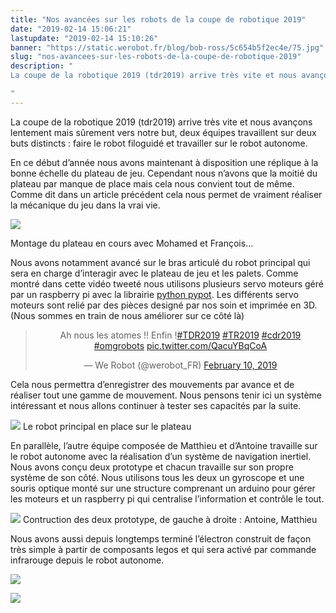 ```yaml
---
title: "Nos avancées sur les robots de la coupe de robotique 2019"
date: "2019-02-14 15:06:21"
lastupdate: "2019-02-14 15:10:26"
banner: "https://static.werobot.fr/blog/bob-ross/5c654b5f2ec4e/75.jpg"
slug: "nos-avancees-sur-les-robots-de-la-coupe-de-robotique-2019"
description: " 
La coupe de la robotique 2019 (tdr2019) arrive très vite et nous avançons lentement mais sûrement vers notre but, deux équipes travaillent sur deux buts distincts

"
---
```

La coupe de la robotique 2019 (tdr2019) arrive très vite et nous avançons lentement mais sûrement vers notre but, deux équipes travaillent sur deux buts distincts : faire le robot filoguidé et travailler sur le robot autonome.

En ce début d’année nous avons maintenant à disposition une réplique à la bonne échelle du plateau de jeu. Cependant nous n’avons que la moitié du plateau par manque de place mais cela nous convient tout de même. Comme dit dans un article précédent cela nous permet de vraiment réaliser la mécanique du jeu dans la vrai vie.

![](https://static.werobot.fr/blog/bob-ross/5c654b6f91c08/50.jpg)

Montage du plateau en cours avec Mohamed et François...

Nous avons notamment avancé sur le bras articulé du robot principal qui sera en charge d’interagir avec le plateau de jeu et les palets. Comme montré dans cette vidéo tweeté nous utilisons plusieurs servo moteurs géré par un raspberry pi avec la librairie [python pypot](https://github.com/poppy-project/pypot). Les différents servo moteurs sont relié par des pièces designé par nos soin et imprimée en 3D. (Nous sommes en train de nous améliorer sur ce côté là)

<center>
<blockquote class="twitter-tweet"><p lang="fr" dir="ltr">Ah nous les atomes !! Enfin !<a href="https://twitter.com/hashtag/TDR2019?src=hash&amp;ref_src=twsrc%5Etfw">#TDR2019</a> <a href="https://twitter.com/hashtag/TR2019?src=hash&amp;ref_src=twsrc%5Etfw">#TR2019</a> <a href="https://twitter.com/hashtag/cdr2019?src=hash&amp;ref_src=twsrc%5Etfw">#cdr2019</a> <a href="https://twitter.com/hashtag/omgrobots?src=hash&amp;ref_src=twsrc%5Etfw">#omgrobots</a> <a href="https://t.co/QacuYBqCoA">pic.twitter.com/QacuYBqCoA</a></p>&mdash; We Robot (@werobot_FR) <a href="https://twitter.com/werobot_FR/status/1094730073725460481?ref_src=twsrc%5Etfw">February 10, 2019</a></blockquote> <script async src="https://platform.twitter.com/widgets.js" charset="utf-8"></script>
</center>

Cela nous permettra d’enregistrer des mouvements par avance et de réaliser tout une gamme de mouvement. Nous pensons tenir ici un système intéressant et nous allons continuer à tester ses capacités par la suite.

![](https://static.werobot.fr/blog/bob-ross/5c56bace48ad9/50.jpg)
Le robot principal en place sur le plateau

En parallèle, l’autre équipe composée de Matthieu et d’Antoine travaille sur le robot autonome avec la réalisation d’un système de navigation inertiel. Nous avons conçu deux prototype et chacun travaille sur son propre système de son côté. Nous utilisons tous les deux un gyroscope et une souris optique monté sur une structure comprenant un arduino pour gérer les moteurs et un raspberry pi qui centralise l’information et contrôle le tout.

![](https://static.werobot.fr/blog/bob-ross/5c654b5f2ec4e/50.jpg)
Contruction des deux prototype, de gauche à droite : Antoine, Matthieu

Nous avons aussi depuis longtemps terminé l’électron construit de façon très simple à partir de composants legos et qui sera activé par commande infrarouge depuis le robot autonome.

![](https://static.werobot.fr/blog/bob-ross/5c654b3b6800c/50.jpg)


![](https://static.werobot.fr/blog/bob-ross/5c654b29cc8ed/50.jpg)
    